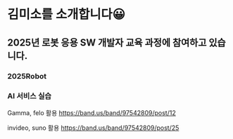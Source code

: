 # 김미소를 소개합니다😀
## 2025년 로봇 응용 SW 개발자 교육 과정에 참여하고 있습니다.
### 2025Robot

### AI 서비스 실습
Gamma, felo 활용
https://band.us/band/97542809/post/12

invideo, suno 활용
https://band.us/band/97542809/post/25
